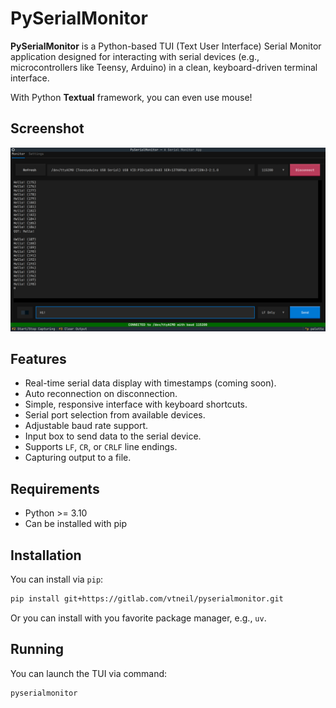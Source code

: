 # PySerialMonitor

**PySerialMonitor** is a Python-based TUI (Text User Interface) Serial Monitor application designed for interacting with serial devices (e.g., microcontrollers like Teensy, Arduino) in a clean, keyboard-driven terminal interface.

With Python **Textual** framework, you can even use mouse!

## Screenshot

![screenshot](docs/Screenshot_20250525_202637.png)

## Features

- Real-time serial data display with timestamps (coming soon).
- Auto reconnection on disconnection.
- Simple, responsive interface with keyboard shortcuts.
- Serial port selection from available devices.
- Adjustable baud rate support.
- Input box to send data to the serial device.
- Supports `LF`, `CR`, or `CRLF` line endings.
- Capturing output to a file.

## Requirements

- Python >= 3.10
- Can be installed with pip

## Installation

You can install via `pip`:

```bash
pip install git+https://gitlab.com/vtneil/pyserialmonitor.git
```
Or you can install with you favorite package manager, e.g., `uv`.

## Running

You can launch the TUI via command:

```bash
pyserialmonitor
```
